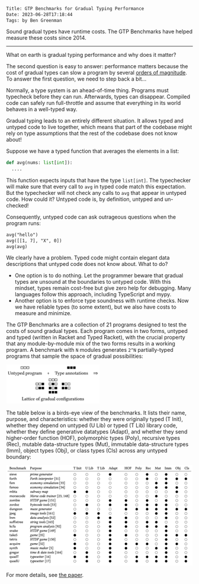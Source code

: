     Title: GTP Benchmarks for Gradual Typing Performance
    Date: 2023-06-28T17:18:44
    Tags: by Ben Greenman

Sound gradual types have runtime costs.
The GTP Benchmarks have helped measure these costs since 2014.

<!-- more -->

- - -

What on earth is gradual typing performance and why does it matter?

The second question is easy to answer: performance matters because
the cost of gradual types can slow a program by several
[orders of magnitude](https://users.cs.utah.edu/~blg/publications/publications.html#tfgnvf-popl-2016).
To answer the first question, we need to step back a bit...

Normally, a type system is an ahead-of-time thing.
Programs must typecheck before they can run.
Afterwards, types can disappear.
Compiled code can safely run full-throttle and assume
that everything in its world behaves in a well-typed way.

Gradual typing leads to an entirely different situation.
It allows typed and untyped code to live together,
which means that part of the codebase might rely on type
assumptions that the rest of the codebase does not know about!

Suppose we have a typed function that averages the elements in a list:

```python
def avg(nums: list[int]):
  ....
```

This function expects inputs that have the type `list[int]`.
The typechecker will make sure that every call to `avg` in typed code
match this expectation.
But the typechecker will not check any calls to `avg` that appear in untyped
code.
How could it?
Untyped code is, by definition, untyped and un-checked!

Consequently, untyped code can ask outrageous questions when the program runs:

```
avg("hello")
avg([[1, 7], "X", 0])
avg(avg)
```

We clearly have a problem.
Typed code might contain elegant data descriptions that untyped code does not know about.
What to do?

* One option is to do nothing. Let the programmer beware that gradual
  types are unsound at the boundaries to untyped code.
  With this mindset, types remain cost-free but give zero help for debugging.
  Many languages follow this approach, including TypeScript and mypy.
* Another option is to enforce type soundness with runtime checks.
  Now we have reliable types (to some extent), but we also have costs
  to measure and minimize.

The GTP Benchmarks are a collection of 21 programs
designed to test the costs of sound gradual types.
Each program comes in two forms, untyped and typed
(written in Racket and Typed Racket), with the crucial
property that any module-by-module mix of the two forms
results in a working program.
A benchmark with `N` modules generates `2^N` partially-typed
programs that sample the space of gradual possibilities:

<img src="/img/gtp-lattice.png" width="50%" />

The table below is a birds-eye view of the benchmarks.
It lists their name, purpose, and characteristics:
whether they were originally typed (T Init),
whether they depend on untyped (U Lib)
or typed (T Lib) library code,
whether they define generative datatypes (Adapt),
and whether they send higher-order function (HOF),
polymorphic types (Poly),
recursive types (Rec),
mutable data-structure types (Mut),
immutable data-structure types (Imm),
object types (Obj),
or class types (Cls)
across any untyped boundary:

<img src="/img/gtp-programs.png" />

For more details, see [the paper](https://users.cs.utah.edu/~blg/publications/publications.html#g-rep-2023).

